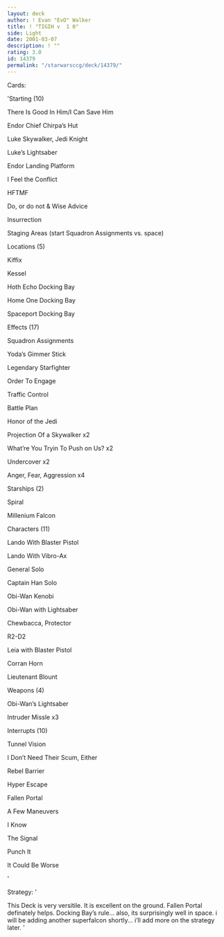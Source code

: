 ```yaml
---
layout: deck
author: ! Evan "EvO" Walker
title: ! "TIGIH v  1 0"
side: Light
date: 2001-03-07
description: ! ""
rating: 3.0
id: 14379
permalink: "/starwarsccg/deck/14379/"
---
```

Cards: 

'Starting (10)

There Is Good In Him/I Can Save Him

Endor Chief Chirpa’s Hut

Luke Skywalker, Jedi Knight

Luke’s Lightsaber

Endor Landing Platform

I Feel the Conflict

HFTMF

Do, or do not & Wise Advice

Insurrection

Staging Areas (start Squadron Assignments vs. space)


Locations (5)

Kiffix

Kessel

Hoth Echo Docking Bay

Home One Docking Bay

Spaceport Docking Bay


Effects (17)

Squadron Assignments

Yoda’s Gimmer Stick

Legendary Starfighter

Order To Engage

Traffic Control

Battle Plan

Honor of the Jedi

Projection Of a Skywalker x2

What’re You Tryin To Push on Us? x2

Undercover x2

Anger, Fear, Aggression x4


Starships (2)

Spiral

Millenium Falcon


Characters (11)

Lando With Blaster Pistol

Lando With Vibro-Ax

General Solo

Captain Han Solo

Obi-Wan Kenobi

Obi-Wan with Lightsaber

Chewbacca, Protector

R2-D2

Leia with Blaster Pistol

Corran Horn

Lieutenant Blount


Weapons (4)

Obi-Wan’s Lightsaber

Intruder Missle x3


Interrupts (10)

Tunnel Vision

I Don’t Need Their Scum, Either

Rebel Barrier

Hyper Escape

Fallen Portal

A Few Maneuvers

I Know

The Signal

Punch It

It Could Be Worse

'

Strategy: '

This Deck is very versitile. It is excellent on the ground. Fallen Portal definately helps. Docking Bay’s rule... also, its surprisingly well in space. i will be adding another superfalcon shortly... i’ll add more on the strategy later. '
